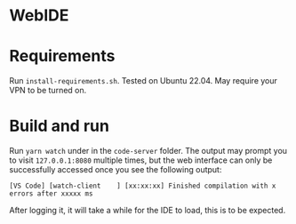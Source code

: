 # WebIDE


# Requirements

Run `install-requirements.sh`. Tested on Ubuntu 22.04. May require your VPN to be turned on.

# Build and run

Run `yarn watch` under in the `code-server` folder. The output may prompt you to visit `127.0.0.1:8080` multiple times, but the web interface can only be successfully accessed once you see the following output:

```[VS Code] [watch-client    ] [xx:xx:xx] Finished compilation with x errors after xxxxx ms```

After logging it, it will take a while for the IDE to load, this is to be expected.
